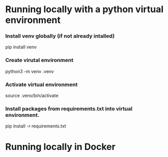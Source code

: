 # Running locally with a python virtual environment

### Install venv globally (if not already intalled)

pip install venv

### Create virutal environment

python3 -m venv .venv

### Activate virtual environment

source .venv/bin/activate

### Install packages from requirements.txt into virtual environment. 

pip install -r requirements.txt

# Running locally in Docker

